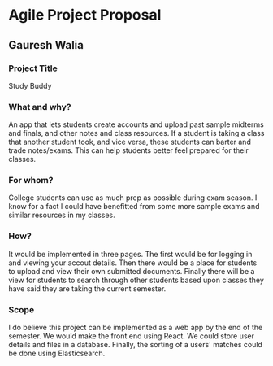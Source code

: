 # Agile Project Proposal
## Gauresh Walia

### Project Title
Study Buddy

### What and why?
An app that lets students create accounts and upload past sample midterms and finals, and other notes and class resources. If a student is taking a class that another student took, and vice versa, these students can barter and trade notes/exams. This can help students better feel prepared for their classes.

### For whom?
College students can use as much prep as possible during exam season. I know for a fact I could have benefitted from some more sample exams and similar resources in my classes.

### How?
It would be implemented in three pages. The first would be for logging in and viewing your accout details. Then there would be a place for students to upload and view their own submitted documents. Finally there will be a view for students to search through other students based upon classes they have said they are taking the current semester.

### Scope
I do believe this project can be implemented as a web app by the end of the semester. We would make the front end using React. We could store user details and files in a database. Finally, the sorting of a users' matches could be done using Elasticsearch.
